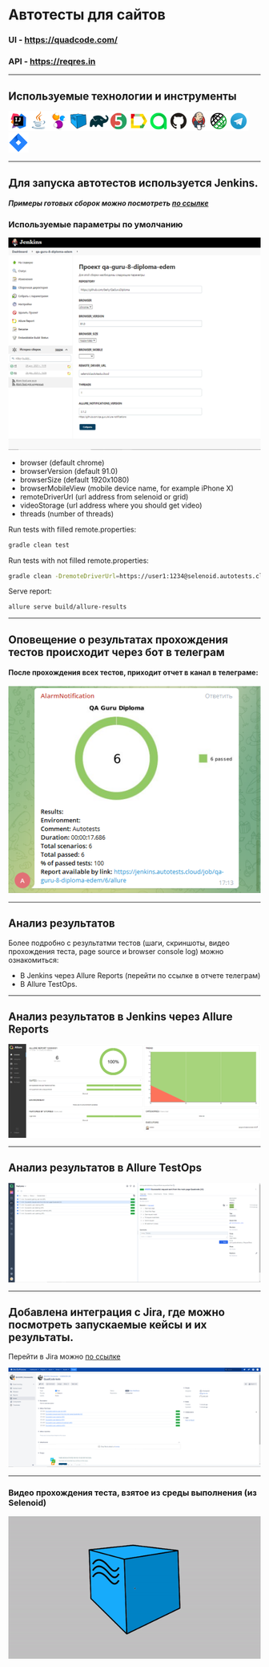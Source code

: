# Автотесты для сайтов
### UI - https://quadcode.com/
### API - https://reqres.in 
___
## Используемые технологии и инструменты
![Intelij_IDEA](img/icons/Intelij_IDEA.png)![Java](img/icons/Java.png)![Selenide](img/icons/Selenide.png)![Selenoid](img/icons/Selenoid.png)![Gradle](img/icons/Gradle.png)![JUnit5](img/icons/JUnit5.png)![Allure Report](img/icons/Allure_Report.png)![AllureTestOps](img/icons/AllureTestOps.png)![Github](img/icons/Github.png)![Jenkins](img/icons/Jenkins.png)![Rest-Assured](img/icons/Rest-Assured.png)![Telegram](img/icons/Telegram.png)![Jira](img/icons/Jira.png)
___

## Для запуска автотестов используется Jenkins.

##### Примеры готовых сборок можно посмотреть [по ссылке](https://jenkins.autotests.cloud/job/qa-guru-8-diploma-edem/)

### Используемые параметры по умолчанию

![Jenkins](./img/Jenkins.png)

* browser (default chrome)
* browserVersion (default 91.0)
* browserSize (default 1920x1080)
* browserMobileView (mobile device name, for example iPhone X)
* remoteDriverUrl (url address from selenoid or grid)
* videoStorage (url address where you should get video)
* threads (number of threads)

Run tests with filled remote.properties:

```bash
gradle clean test
```

Run tests with not filled remote.properties:

```bash
gradle clean -DremoteDriverUrl=https://user1:1234@selenoid.autotests.cloud/wd/hub/ -DvideoStorage=https://selenoid.autotests.cloud/video/ -Dthreads=1 test
```

Serve report:

```bash
allure serve build/allure-results
```

___
## Оповещение о результатах прохождения тестов происходит через бот в телеграм

#### После прохождения всех тестов, приходит отчет в канал в телеграме:
![Telegram](img/Telegram.png)

___

## Анализ результатов

Более подробно с результатми тестов (шаги, скриншоты, видео прохождения теста, page source и browser console log) можно ознакомиться:
* В Jenkins через Allure Reports (перейти по ссылке в отчете телеграм)
* В Allure TestOps.
___

## Анализ результатов в Jenkins через Allure Reports
![Allure](img/Allure_jenkins.png)
___

## Анализ результатов в Allure TestOps

![Allure TestOps](./img/Allure_Testops.png)

---
## Добавлена интеграция с Jira, где можно посмотреть запускаемые кейсы и их результаты.

Перейти в Jira можно [по ссылке](https://jira.autotests.cloud/projects/HOMEWORK/issues/HOMEWORK-273?filter=allissues)

![Jira](./img/Jira.png)

---


### Видео прохождения теста, взятое из среды выполнения (из Selenoid)

![video](./img/autotest.gif)
